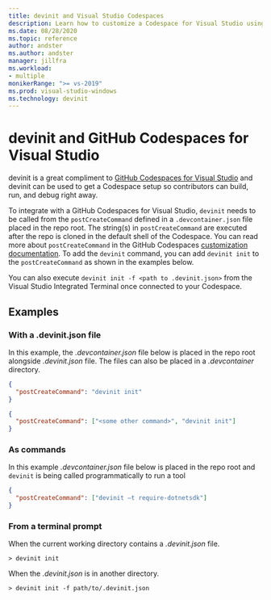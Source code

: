 ```yaml
---
title: devinit and Visual Studio Codespaces
description: Learn how to customize a Codespace for Visual Studio using devinit.
ms.date: 08/28/2020
ms.topic: reference
author: andster
ms.author: andster
manager: jillfra
ms.workload:
- multiple
monikerRange: ">= vs-2019"
ms.prod: visual-studio-windows
ms.technology: devinit
---
```

# devinit and GitHub Codespaces for Visual Studio

devinit is a great compliment to [GitHub Codespaces for Visual Studio](https://visualstudio.microsoft.com/services/visual-studio-codespaces) and devinit can be used to get a Codespace setup so contributors can build, run, and debug right away.

To integrate with a GitHub Codespaces for Visual Studio, `devinit` needs to be called from the `postCreateCommand` defined in a `.devcontainer.json` file placed in the repo root. The string(s) in `postCreateCommand` are executed after the repo is cloned in the default shell of the Codespace. You can read more about `postCreateCommand` in the GitHub Codespaces [customization documentation](https://docs.GitHub.com/en/GitHub/developing-online-with-codespaces/configuring-codespaces-for-your-project). To add the `devinit` command, you can add `devinit init` to the `postCreateCommand` as shown in the examples below.

You can also execute `devinit init -f <path to .devinit.json>` from the Visual Studio Integrated Terminal once connected to your Codespace.

## Examples

### With a .devinit.json file
In this example, the _.devcontainer.json_ file below is placed in the repo root alongside _.devinit.json_ file. The files can also be placed in a _.devcontainer_ directory.

```json
{
  "postCreateCommand": "devinit init"
}
```

```json
{
  "postCreateCommand": ["<some other command>", "devinit init"]
}
```

### As commands
In this example _.devcontainer.json_ file below is placed in the repo root and `devinit` is being called programmatically to run a tool  

```json
{
  "postCreateCommand": ["devinit –t require-dotnetsdk"]
}
```

### From a terminal prompt

When the current working directory contains a _.devinit.json_ file.

```batch
> devinit init
```

When the _.devinit.json_ is in another directory.

```batch
> devinit init -f path/to/.devinit.json
```
